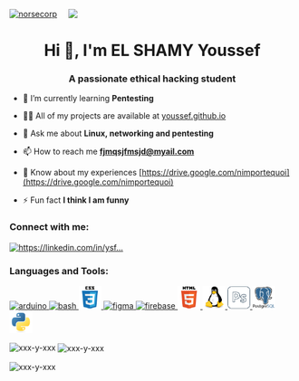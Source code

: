 [![norsecorp]("./readme_sources/dataprotection_101.gif")](https://rishavchanda.github.io)
<img align="right" lat="coding" width="400" src="https://cdn.dribbble.com/users/116488/screenshots/1653824/hacker-01.gif">
<h1 align="center">Hi 👋, I'm EL SHAMY Youssef</h1>
<h3 align="center">A passionate ethical hacking student</h3>

- 🌱 I’m currently learning **Pentesting**

- 👨‍💻 All of my projects are available at [youssef.github.io](youssef.github.io)

- 💬 Ask me about **Linux, networking and pentesting**

- 📫 How to reach me **fjmqsjfmsjd@myail.com**

- 📄 Know about my experiences [https://drive.google.com/nimportequoi](https://drive.google.com/nimportequoi)

- ⚡ Fun fact **I think I am funny**

<h3 align="left">Connect with me:</h3>
<p align="left">
<a href="https://linkedin.com/in/https://linkedin.com/in/ysf..." target="blank"><img align="center" src="https://raw.githubusercontent.com/rahuldkjain/github-profile-readme-generator/master/src/images/icons/Social/linked-in-alt.svg" alt="https://linkedin.com/in/ysf..." height="30" width="40" /></a>
</p>

<h3 align="left">Languages and Tools:</h3>
<p align="left"> <a href="https://www.arduino.cc/" target="_blank" rel="noreferrer"> <img src="https://cdn.worldvectorlogo.com/logos/arduino-1.svg" alt="arduino" width="40" height="40"/> </a> <a href="https://www.gnu.org/software/bash/" target="_blank" rel="noreferrer"> <img src="https://www.vectorlogo.zone/logos/gnu_bash/gnu_bash-icon.svg" alt="bash" width="40" height="40"/> </a> <a href="https://www.w3schools.com/css/" target="_blank" rel="noreferrer"> <img src="https://raw.githubusercontent.com/devicons/devicon/master/icons/css3/css3-original-wordmark.svg" alt="css3" width="40" height="40"/> </a> <a href="https://www.figma.com/" target="_blank" rel="noreferrer"> <img src="https://www.vectorlogo.zone/logos/figma/figma-icon.svg" alt="figma" width="40" height="40"/> </a> <a href="https://firebase.google.com/" target="_blank" rel="noreferrer"> <img src="https://www.vectorlogo.zone/logos/firebase/firebase-icon.svg" alt="firebase" width="40" height="40"/> </a> <a href="https://www.w3.org/html/" target="_blank" rel="noreferrer"> <img src="https://raw.githubusercontent.com/devicons/devicon/master/icons/html5/html5-original-wordmark.svg" alt="html5" width="40" height="40"/> </a> <a href="https://www.linux.org/" target="_blank" rel="noreferrer"> <img src="https://raw.githubusercontent.com/devicons/devicon/master/icons/linux/linux-original.svg" alt="linux" width="40" height="40"/> </a> <a href="https://www.photoshop.com/en" target="_blank" rel="noreferrer"> <img src="https://raw.githubusercontent.com/devicons/devicon/master/icons/photoshop/photoshop-line.svg" alt="photoshop" width="40" height="40"/> </a> <a href="https://www.postgresql.org" target="_blank" rel="noreferrer"> <img src="https://raw.githubusercontent.com/devicons/devicon/master/icons/postgresql/postgresql-original-wordmark.svg" alt="postgresql" width="40" height="40"/> </a> <a href="https://www.python.org" target="_blank" rel="noreferrer"> <img src="https://raw.githubusercontent.com/devicons/devicon/master/icons/python/python-original.svg" alt="python" width="40" height="40"/> </a> </p>

<p><img align="left" src="https://github-readme-stats.vercel.app/api/top-langs?username=xxx-y-xxx&show_icons=true&locale=en&layout=compact" alt="xxx-y-xxx" /></p>

<p>&nbsp;<img align="center" src="https://github-readme-stats.vercel.app/api?username=xxx-y-xxx&show_icons=true&locale=en" alt="xxx-y-xxx" /></p>

<p><img align="center" src="https://github-readme-streak-stats.herokuapp.com/?user=xxx-y-xxx&" alt="xxx-y-xxx" /></p>
